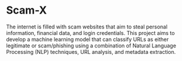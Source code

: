 # Scam-X
The internet is filled with scam websites that aim to steal personal information, financial data, and login credentials. This project aims to develop a machine learning model that can classify URLs as either legitimate or scam/phishing using a combination of Natural Language Processing (NLP) techniques, URL analysis, and metadata extraction.
